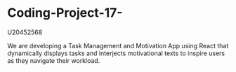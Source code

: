 # Coding-Project-17-

U20452568

We are developing a Task Management and Motivation App using React that dynamically displays tasks and interjects motivational texts to inspire users as they navigate their workload.
